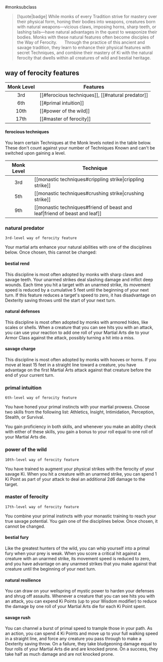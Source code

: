 #monksubclass

> [!quote|badge] 
> While monks of every Tradition strive for mastery over their physical form, honing their bodies into weapons, creatures born with natural weapons—vicious claws, imposing horns, sharp teeth, or lashing tails—have natural advantages in the quest to weaponize their bodies. Monks with these natural features often become disciples of the Way of Ferocity.
> $\quad$ 
> Through the practice of this ancient and savage tradition, they learn to enhance their physical features with secret Techniques, and combine their mastery of Ki with the natural ferocity that dwells within all creatures of wild and bestial heritage.
## way of ferocity features
| **Monk Level** | **Features**                                     |
| :------------: | ------------------------------------------------ |
|      3rd       | [[#ferocious techniques]], [[#natural predator]] |
|      6th       | [[#primal intuition]]                            |
|      10th      | [[#power of the wild]]                           |
|      17th      | [[#master of ferocity]]                          |

#### ferocious techniques
You learn certain Techniques at the Monk levels noted in the table below. These don't count against your number of Techniques Known and can't be switched upon gaining a level.

| **Monk Level** | **Technique**                                                              |
| :------------: | -------------------------------------------------------------------------- |
|      3rd       | [[monastic techniques#crippling strike\|crippling strike]]                 |
|      5th       | [[monastic techniques#crushing strike\|crushing strike]]                   |
|      9th       | [[monastic techniques#friend of beast and leaf\|friend of beast and leaf]] |

### natural predator
`3rd-level way of ferocity feature`

Your martial arts enhance your natural abilities with one of the disciplines below. Once chosen, this cannot be changed:
#### bestial rend
This discipline is most often adopted by monks with sharp claws and savage teeth. Your unarmed strikes deal slashing damage and inflict deep wounds. Each time you hit a target with an unarmed strike, its movement speed is reduced by a cumulative 5 feet until the beginning of your next turn. If this feature reduces a target's speed to zero, it has disadvantage on Dexterity saving throws until the start of your next turn.
#### natural defenses
This discipline is most often adopted by monks with armored hides, like scales or shells. When a creature that you can see hits you with an attack, you can use your reaction to add one roll of your Martial Arts die to your Armor Class against the attack, possibly turning a hit into a miss.
#### savage charge
This discipline is most often adopted by monks with hooves or horns. If you move at least 15 feet in a straight line toward a creature, you have advantage on the first Martial Arts attack against that creature before the end of your current turn.
### primal intuition
`6th-level way of ferocity feature`

You have honed your primal instincts with your martial prowess. Choose two skills from the following list: Athletics, Insight, Intimidation, Perception, Stealth, or Survival.

You gain proficiency in both skills, and whenever you make an ability check with either of these skills, you gain a bonus to your roll equal to one roll of your Martial Arts die.
### power of the wild
`10th-level way of ferocity feature`

You have trained to augment your physical strikes with the ferocity of your savage Ki. When you hit a creature with an unarmed strike, you can spend 1 Ki Point as part of your attack to deal an additional 2d6 damage to the target.
### master of ferocity
`17th-level way of ferocity feature`

You combine your primal instincts with your monastic training to reach your true savage potential. You gain one of the disciplines below. Once chosen, it cannot be changed.
#### bestial fury
Like the greatest hunters of the wild, you can whip yourself into a primal fury when your prey is weak. When you score a critical hit against a creature with an unarmed strike, its movement speed is reduced to zero, and you have advantage on any unarmed strikes that you make against that creature until the beginning of your next turn.
#### natural resilience
You can draw on your wellspring of mystic power to harden your defenses and shrug off assaults. Whenever a creature that you can see hits you with an attack, you can expend Ki Points (up to your Wisdom modifier) to reduce the damage by one roll of your Martial Arts die for each Ki Point spent.
#### savage rush
You can channel a burst of primal speed to trample those in your path. As an action, you can spend 4 Ki Points and move up to your full walking speed in a straight line, and force any creature you pass through to make a Dexterity saving throw. On a failure, they take bludgeoning damage equal to four rolls of your Martial Arts die and are knocked prone. On a success, they take half as much damage and are not knocked prone.
